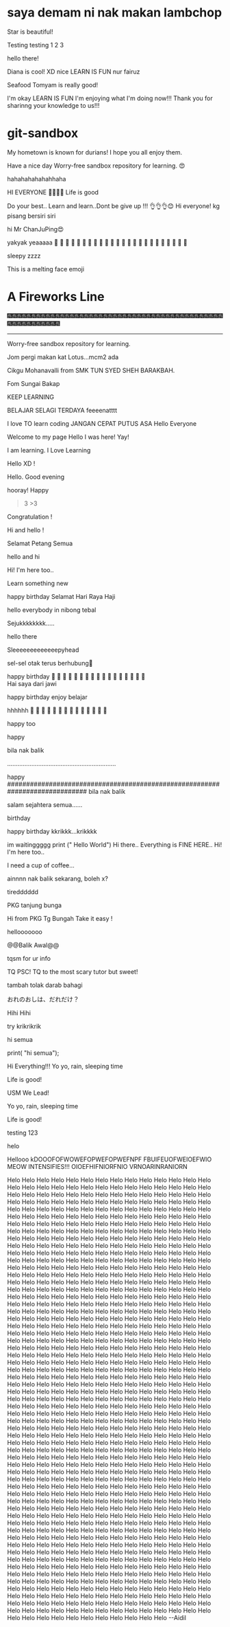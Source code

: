 
saya demam ni nak makan lambchop
=======
Star is beautiful!


Testing testing 1 2 3

hello there!

Diana is cool! XD
nice
LEARN IS FUN
nur fairuz

Seafood Tomyam is really good!

I'm okay 
LEARN IS FUN
I'm enjoying what I'm doing now!!!
Thank you for sharinng your knowledge to us!!!
# git-sandbox

My hometown is known for durians! I hope you all enjoy them.

Have a nice day 
Worry-free sandbox repository for learning.
😍

hahahahahahahhaha

HI EVERYONE  🤩🤩🤩🤩
Life is good

Do your best.. Learn and learn..Dont be give up !!! 👌👌👌😊
Hi everyone!
kg pisang bersiri siri

hi Mr ChanJuPing😍

yakyak yeaaaaa
 🤣  🤣  🤣  🤣  🤣  🤣  🤣  🤣  🤣  🤣  🤣  🤣  🤣  🤣  🤣  🤣  🤣  🤣  🤣  🤣  🤣  🤣  🤣  🤣 

sleepy zzzz

This is a melting face emoji

# A Fireworks Line

🎆🎆🎆🎆🎆🎆🎆🎆🎆🎆🎆🎆🎆🎆🎆🎆🎆🎆🎆🎆🎆🎆🎆🎆🎆🎆🎆🎆🎆🎆🎆🎆🎆🎆🎆🎆🎆🎆🎆🎆🎆🎆🎆🎆🎆🎆🎆🎆🎆🎆🎆🎆🎆🎆🎆🎆

---

Worry-free sandbox repository for learning.

Jom pergi makan kat Lotus...mcm2 ada

Cikgu Mohanavalli from SMK TUN SYED SHEH BARAKBAH.

Fom Sungai Bakap

KEEP LEARNING

BELAJAR SELAGI TERDAYA
feeeenatttt

I love TO learn coding
JANGAN CEPAT PUTUS ASA
Hello Everyone

Welcome to my page
Hello
I was here! Yay!

I am learning.
I Love Learning

Hello XD !

Hello. Good evening

hooray!
Happy

>3 >3

Congratulation !

Hi and hello !

Selamat Petang Semua

hello and hi

Hi! I'm here too..

Learn something new

happy birthday
Selamat Hari Raya Haji

hello everybody in nibong tebal

Sejukkkkkkkk.....

hello there

Sleeeeeeeeeeeeepyhead

sel-sel otak terus berhubung🤣

happy birthday
 🤣  🤣  🤣  🤣  🤣  🤣  🤣  🤣  🤣  🤣  🤣  🤣  🤣  🤣  🤣  🤣  🤣  
Hai saya dari jawi


happy birthday
enjoy belajar

hhhhhh
 🤣  🤣  🤣  🤣  🤣  🤣  🤣  🤣  🤣  🤣  🤣  🤣  🤣  🤣 

happy too

happy 

bila nak balik


...............................................................


happy 
#############################################################################
bila nak balik

salam sejahtera semua......

birthday

happy birthday
kkrikkk...krikkkk

im waitinggggg
print (" Hello World")
Hi there.. Everything is FINE HERE.. 
Hi! I'm here too..

I need a cup of coffee...

ainnnn
nak balik sekarang, boleh x?

tiredddddd

PKG tanjung bunga

Hi from PKG Tg Bungah
Take it easy !

hellooooooo

@@Balik Awal@@

tqsm for ur info

TQ PSC! TQ to the most scary tutor but sweet!

tambah tolak darab bahagi

おれのおしは、だれだけ？

Hihi 
Hihi

try
krikrikrik

hi semua

print( "hi semua");

Hi Everything!!!
Yo yo, rain, sleeping time

Life is good!

USM We Lead!

Yo yo, rain, sleeping time

Life is good!

testing 123

helo

Hellooo
kDOOOFOFWOWEFOPWEFOPWEFNPF
FBUIFEUOFWEIOEFWIO
MEOW INTENSIFIES!!!
OIOEFHIFNIORFNIO
VRNOARINRANIORN

Helo Helo Helo Helo Helo Helo Helo Helo Helo Helo Helo Helo Helo Helo Helo Helo Helo Helo Helo Helo Helo Helo Helo Helo Helo Helo Helo Helo Helo Helo Helo Helo Helo Helo Helo Helo Helo Helo Helo Helo Helo Helo Helo Helo Helo Helo Helo Helo Helo Helo Helo Helo Helo Helo Helo Helo Helo Helo Helo Helo Helo Helo Helo Helo Helo Helo Helo Helo Helo Helo Helo Helo Helo Helo Helo Helo Helo Helo Helo Helo Helo Helo Helo Helo Helo Helo Helo Helo Helo Helo Helo Helo Helo Helo Helo Helo Helo Helo Helo Helo Helo Helo Helo Helo Helo Helo Helo Helo Helo Helo Helo Helo Helo Helo Helo Helo Helo Helo Helo Helo Helo Helo Helo Helo Helo Helo Helo Helo Helo Helo Helo Helo Helo Helo Helo Helo Helo Helo Helo Helo Helo Helo Helo Helo Helo Helo Helo Helo Helo Helo Helo Helo Helo Helo Helo Helo Helo Helo Helo Helo Helo Helo Helo Helo Helo Helo Helo Helo Helo Helo Helo Helo Helo Helo Helo Helo Helo Helo Helo Helo Helo Helo Helo Helo Helo Helo Helo Helo Helo Helo Helo Helo Helo Helo Helo Helo Helo Helo Helo Helo Helo Helo Helo Helo Helo Helo Helo Helo Helo Helo Helo Helo Helo Helo Helo Helo Helo Helo Helo Helo Helo Helo Helo Helo Helo Helo Helo Helo Helo Helo Helo Helo Helo Helo Helo Helo Helo Helo Helo Helo Helo Helo Helo Helo Helo Helo Helo Helo Helo Helo Helo Helo Helo Helo Helo Helo Helo Helo Helo Helo Helo Helo Helo Helo Helo Helo Helo Helo Helo Helo Helo Helo Helo Helo Helo Helo Helo Helo Helo Helo Helo Helo Helo Helo Helo Helo Helo Helo Helo Helo Helo Helo Helo Helo Helo Helo Helo Helo Helo Helo Helo Helo Helo Helo Helo Helo Helo Helo Helo Helo Helo Helo Helo Helo Helo Helo Helo Helo Helo Helo Helo Helo Helo Helo Helo Helo Helo Helo Helo Helo Helo Helo Helo Helo Helo Helo Helo Helo Helo Helo Helo Helo Helo Helo Helo Helo Helo Helo Helo Helo Helo Helo Helo Helo Helo Helo Helo Helo Helo Helo Helo Helo Helo Helo Helo Helo Helo Helo Helo Helo Helo Helo Helo Helo Helo Helo Helo Helo Helo Helo Helo Helo Helo Helo Helo Helo Helo Helo Helo Helo Helo Helo Helo Helo Helo Helo Helo Helo Helo Helo Helo Helo Helo Helo Helo Helo Helo Helo Helo Helo Helo Helo Helo Helo Helo Helo Helo Helo Helo Helo Helo Helo Helo Helo Helo Helo Helo Helo Helo Helo Helo Helo Helo Helo Helo Helo Helo Helo Helo Helo Helo Helo Helo Helo Helo Helo Helo Helo Helo Helo Helo Helo Helo Helo Helo Helo Helo Helo Helo Helo Helo Helo Helo Helo Helo Helo Helo Helo Helo Helo Helo Helo Helo Helo Helo Helo Helo Helo Helo Helo Helo Helo Helo Helo Helo Helo Helo Helo Helo Helo Helo Helo Helo Helo Helo Helo Helo Helo Helo Helo Helo Helo Helo Helo Helo Helo Helo Helo Helo Helo Helo Helo Helo Helo Helo Helo Helo Helo Helo Helo Helo Helo Helo Helo Helo Helo Helo Helo Helo Helo Helo Helo Helo Helo Helo Helo Helo Helo Helo Helo Helo Helo Helo Helo Helo Helo Helo Helo Helo Helo Helo Helo Helo Helo Helo Helo Helo Helo Helo Helo Helo Helo Helo Helo Helo Helo Helo Helo Helo Helo Helo Helo Helo Helo Helo Helo Helo Helo Helo Helo Helo Helo Helo Helo Helo Helo Helo Helo Helo Helo Helo Helo Helo Helo Helo Helo Helo Helo Helo Helo Helo Helo Helo Helo Helo Helo Helo Helo Helo Helo Helo Helo Helo Helo Helo Helo Helo Helo Helo Helo Helo Helo Helo Helo Helo Helo Helo Helo Helo Helo Helo Helo Helo Helo Helo Helo Helo Helo Helo Helo Helo Helo Helo Helo Helo Helo Helo Helo Helo Helo Helo Helo Helo Helo Helo Helo Helo Helo Helo Helo Helo Helo Helo Helo Helo Helo Helo Helo Helo Helo Helo Helo Helo Helo Helo Helo Helo Helo Helo Helo Helo Helo Helo Helo Helo Helo Helo Helo Helo Helo Helo Helo Helo Helo Helo Helo Helo Helo Helo Helo Helo Helo Helo Helo Helo Helo Helo Helo Helo Helo Helo Helo Helo Helo Helo Helo Helo Helo Helo Helo Helo Helo Helo Helo Helo Helo Helo Helo Helo Helo Helo Helo Helo Helo Helo Helo Helo Helo Helo Helo Helo Helo Helo Helo Helo Helo Helo Helo Helo Helo Helo Helo Helo Helo Helo Helo Helo Helo Helo Helo Helo Helo Helo Helo Helo Helo Helo Helo Helo Helo Helo Helo Helo Helo Helo Helo Helo Helo Helo Helo Helo Helo Helo Helo Helo Helo Helo Helo Helo Helo Helo Helo Helo Helo Helo Helo Helo Helo Helo Helo Helo Helo Helo Helo Helo Helo Helo Helo Helo Helo Helo Helo Helo Helo Helo Helo Helo Helo Helo Helo Helo Helo Helo Helo Helo Helo Helo Helo Helo Helo Helo Helo Helo Helo Helo Helo Helo Helo Helo Helo Helo Helo Helo Helo Helo Helo Helo Helo Helo Helo Helo
                                                                                                                                                                           --Aidil
